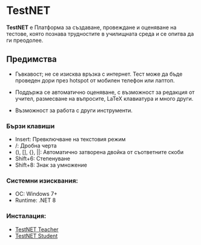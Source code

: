 # TestNET

**TestNET** е Платформа за създаване, провеждане и оценяване на тестове, която познава трудностите в училищната среда и се опитва да ги преодолее.

## Предимства

- Гъвкавост; не се изисква връзка с интернет. Тест може да бъде проведен дори през hotspot от мобилен телефон или лаптоп.

- Поддържа се автоматично оценяване, с възможност за редакция от учител, размесване на въпросите, LaTeX клавиатура и много други.

- Възможност за работа с други инструменти.

### Бързи клавиши

- Insert: Превключване на текстовия режим
- /: Дробна черта
- (), [], {}, ||: Автоматично затворена двойка от съответните скоби
- Shift+6: Степенуване
- Shift+8: Знак за умножение

### Системни изисквания:

- ОС: Windows 7+
- Runtime: .NET 8

### Инсталация:

- [TestNET Teacher](https://UserAccountContr.github.io/TestNET/TestNET.Teacher/TestNET.Teacher.setup.exe)
- [TestNET Student](https://UserAccountContr.github.io/TestNET/TestNET.Student/TestNET.Student.setup.exe)
